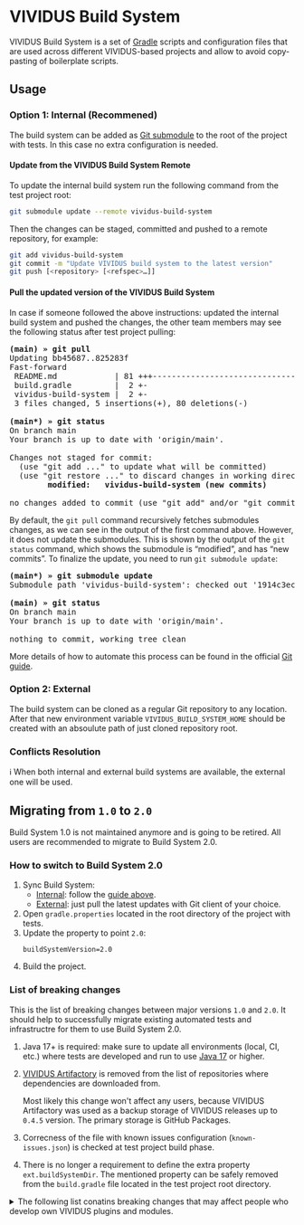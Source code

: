 # VIVIDUS Build System
VIVIDUS Build System is a set of [Gradle](https://gradle.org/) scripts and configuration files that are used across different VIVIDUS-based projects and allow to avoid copy-pasting of boilerplate scripts.

## Usage
### Option 1: Internal (Recommened)
The build system can be added as [Git submodule](https://git-scm.com/book/en/v2/Git-Tools-Submodules) to the root of the project with tests. In this case no extra configuration is needed.

#### Update from the VIVIDUS Build System Remote
To update the internal build system run the following command from the test project root:
```sh
git submodule update --remote vividus-build-system
```
Then the changes can be staged, committed and pushed to a remote repository, for example:

```sh
git add vividus-build-system
git commit -m "Update VIVIDUS build system to the latest version"
git push [<repository> [<refspec>…]]
```

#### Pull the updated version of the VIVIDUS Build System
In case if someone followed the above instructions: updated the internal build system and pushed the changes, the other team members may see the following status after test project pulling:

<pre>
<b>(main) » git pull</b>
Updating bb45687..825283f
Fast-forward
 README.md            | 81 +++------------------------------------------------------------------------------
 build.gradle         |  2 +-
 vividus-build-system |  2 +-
 3 files changed, 5 insertions(+), 80 deletions(-)

<b>(main*) » git status</b>
On branch main
Your branch is up to date with 'origin/main'.

Changes not staged for commit:
  (use "git add <file>..." to update what will be committed)
  (use "git restore <file>..." to discard changes in working directory)
        <b>modified:   vividus-build-system (new commits)</b>

no changes added to commit (use "git add" and/or "git commit -a")
</pre>

By default, the `git pull` command recursively fetches submodules changes, as we can see in the output of the first command above. However, it does not update the submodules. This is shown by the output of the `git status` command, which shows the submodule is “modified”, and has “new commits”. To finalize the update, you need to run `git submodule update`:

<pre>
<b>(main*) » git submodule update</b>
Submodule path 'vividus-build-system': checked out '1914c3ec0d14cb771d01245e5b0d66cd58d4e5a8'

<b>(main) » git status</b>
On branch main
Your branch is up to date with 'origin/main'.

nothing to commit, working tree clean
</pre>

More details of how to automate this process can be found in the official [Git guide](https://git-scm.com/book/en/v2/Git-Tools-Submodules#_pulling_upstream_changes_from_the_project_remote).

### Option 2: External
The build system can be cloned as a regular Git repository to any location. After that new environment variable `VIVIDUS_BUILD_SYSTEM_HOME` should be created with an absoulute path of just cloned repository root.

### Conflicts Resolution
:information_source: When both internal and external build systems are available, the external one will be used.

## Migrating from `1.0` to `2.0`

Build System 1.0 is not maintained anymore and is going to be retired. All users are recommended to migrate to Build System 2.0.

### How to switch to Build System 2.0
1. Sync Build System:
    - [Internal](#option-1-internal-recommened): follow the [guide above](#update-from-the-vividus-build-system-remote).
    - [External](#option-2-external): just pull the latest updates with Git client of your choice.
1. Open `gradle.properties` located in the root directory of the project with tests.
1. Update the property to point `2.0`:
    ```properties
    buildSystemVersion=2.0
    ```
1. Build the project.

### List of breaking changes
This is the list of breaking changes between major versions `1.0` and `2.0`. It should help to successfully migrate
existing automated tests and infrastructre for them to use Build System 2.0.

1. Java 17+ is required: make sure to update all environments (local, CI, etc.) where tests are developed and run to use
[Java 17](https://adoptium.net/temurin/releases/?version=17) or higher.
1. [VIVIDUS Artifactory](https://vividuscentral.jfrog.io/artifactory/releases) is removed from the list of repositories
where dependencies are downloaded from.

    Most likely this change won't affect any users, because VIVIDUS Artifactory was used as a backup storage of VIVIDUS
    releases up to `0.4.5` version. The primary storage is GitHub Packages.

1. Correcness of the file with known issues configuration (`known-issues.json`) is checked at test project build phase.
1. There is no longer a requirement to define the extra property `ext.buildSystemDir`. The mentioned property can be
safely removed from the `build.gradle` file located in the test project root directory.

<details>
  <summary>The following list conatins breaking changes that may affect people who develop own VIVIDUS plugins and modules.</summary>

  1. [SonarQube Gradle plugin](https://plugins.gradle.org/plugin/org.sonarqube) is not added by default anymore.

      SonarQube is a tool which is used to track code quality, it doesn't have VIVIDUS support (yet :)), so there is no
      reason to apply it to all projects. If you use SonarQube for your modules, you should manage such integrations on
      your side. You can find example of simple migration [here](https://github.com/vividus-framework/vividus/commit/b216a5801ac181bfa59794e87ebfa909fe191da3).
  1. [VIVIDUS Artifactory](https://vividuscentral.jfrog.io/artifactory/releases) is removed from the list of repositories
  where dependencies are downloaded from.

      If you use VIVIDUS Artifactory as a caching proxy to download dependencies, then you should configure repositories
      storing the required dependencies on your side.

  1. `**/*.min.js` files are removed from exclusions of static code check ensuring that `https://` is used for everything.

      Fine-tuned exclusions for custom files should be done at the project level.
</details>

